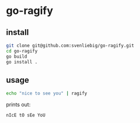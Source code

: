 # go-ragify

## install

```sh
git clone git@github.com:svenliebig/go-ragify.git
cd go-ragify
go build
go install .
```

## usage

```sh
echo "nice to see you" | ragify
```

prints out:

```sh
nIcE tO sEe YoU
```
